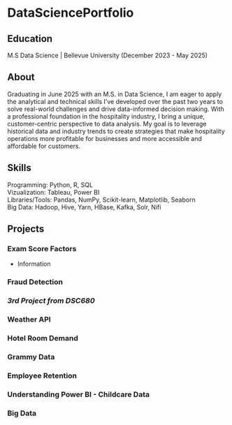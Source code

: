 # DataSciencePortfolio
## Education
M.S Data Science | Bellevue University (December 2023 - May 2025)

## About
Graduating in June 2025 with an M.S. in Data Science, I am eager to apply the analytical and technical skills I’ve developed over the past two years to solve real-world challenges and drive data-informed decision making. With a professional foundation in the hospitality industry, I bring a unique, customer-centric perspective to data analysis. My goal is to leverage historical data and industry trends to create strategies that make hospitality operations more profitable for businesses and more accessible and affordable for customers.

## Skills
Programming: Python, R, SQL  
Vizualization: Tableau, Power BI  
Libraries/Tools: Pandas, NumPy, Scikit-learn, Matplotlib, Seaborn  
Big Data: Hadoop, Hive, Yarn, HBase, Kafka, Solr, Nifi  

## Projects
### Exam Score Factors
  - Information  
### Fraud Detection  
### *3rd Project from DSC680*  
### Weather API  
### Hotel Room Demand  
### Grammy Data  
### Employee Retention  
### Understanding Power BI - Childcare Data  
### Big Data  
